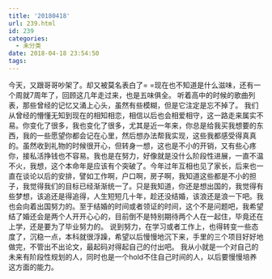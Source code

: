 ```yaml
---
title: '20180418'
url: 239.html
id: 239
categories:
  - 未分类
date: 2018-04-18 23:54:50
tags:
---
```


今天，又跟哥哥吵架了。却又被莫名表白了= =现在也不知道是什么滋味，还有一个周就7周年了，回顾这几年走过来，也是五味俱全。 听着高中的时候的歌曲列表，那些曾经的记忆又涌上心头，虽然有些模糊，但是它注定是忘不掉了。 我们从曾经的懵懂无知到现在的相知相恋，相信以后也会相爱相守，这一路走来属实不易。你变化了很多，我也变化了很多，尤其是近一年来，你总是给我买我想要的东西，我的一些愿望你都会记在心里，然后想办法帮我实现，这些我都感受得真真的。虽然收到礼物的时候很开心，但转身一想，这也是不小的开销，又有些心疼你，接私活挣钱也不容易。我也是在努力，好像就是没什么阶段性进展，一直不温不火，我想，这个本命年是应该有个突破了。今年过年互相也见了家长，后来也一直在谈论以后的安排，譬如工作啊，户口啊，房子啊，我知道这些都是不小的担子，我觉得我们的目标已经渐渐统一了。只是我知道，你还是想出国的，我觉得有些梦想，该追还是得追得，人生短短几十年，趁还没结婚，该浪还是浪一下吧。我也会向着出国努力的。至于结婚的时间或者领证的时间，这个不是问题吧，我希望结了婚还会是两个人开开心心的，目前倒不是特别期待两个人在一起住，毕竟还在上学，还是要为了毕业努力的。 说到努力，在学习或者工作上，也得转变一些态度了，沉稳一点，本科就很浮躁，希望以后慢慢地沉下来，手里的三个项目好好地做完，不管出不出论文，最起码对得起自己的付出吧。 我从小就是一个对自己的未来有阶段性规划的人，同时也是一个hold不住自己时间的人，以后要慢慢培养这方面的能力。